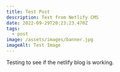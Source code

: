 ```yaml
---
title: Test Post
description: Test from Netlify CMS
date: 2022-09-29T20:23:23.470Z
tags:
  - post
image: /assets/images/banner.jpg
imageAlt: Test Image
---
```

T﻿esting to see if the netlify blog is working.